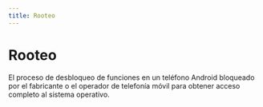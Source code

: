 ```yaml
---
title: Rooteo
---
```

# Rooteo

El proceso de desbloqueo de funciones en un teléfono Android bloqueado por el fabricante o el operador de telefonía móvil para obtener acceso completo al sistema operativo.